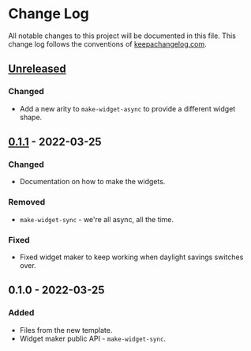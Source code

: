 # Change Log
All notable changes to this project will be documented in this file. This change log follows the conventions of [keepachangelog.com](http://keepachangelog.com/).

## [Unreleased]
### Changed
- Add a new arity to `make-widget-async` to provide a different widget shape.

## [0.1.1] - 2022-03-25
### Changed
- Documentation on how to make the widgets.

### Removed
- `make-widget-sync` - we're all async, all the time.

### Fixed
- Fixed widget maker to keep working when daylight savings switches over.

## 0.1.0 - 2022-03-25
### Added
- Files from the new template.
- Widget maker public API - `make-widget-sync`.

[Unreleased]: https://github.com/crinklywrappr/integrant/compare/0.1.1...HEAD
[0.1.1]: https://github.com/crinklywrappr/integrant/compare/0.1.0...0.1.1
